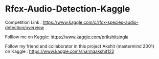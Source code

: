 # Rfcx-Audio-Detection-Kaggle

Competition Link : https://www.kaggle.com/c/rfcx-species-audio-detection/overview

Folllow me on Kaggle: https://www.kaggle.com/prikshitsingla

Follow my friend and collaborator in this project Akshit (mastermind 2001) on Kaggle : https://www.kaggle.com/sharmaakshit122

